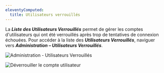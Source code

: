```yaml
---
eleventyComputed:
  title: Utilisateurs verrouillés
---
```

La ***Liste des Utilisateurs Verrouillés*** permet de gérer les comptes d'utilisateurs qui ont été verrouillés après trop de tentatives de connexion échouées. Pour accéder à la liste des ***Utilisateurs Verrouillés***, naviguer vers ***Administration – Utilisateurs Verrouillés***.

![Administration - Utilisateurs Verrouillés](https://cdnweb.devolutions.net/docs/docs_en_server_ServerOp8036.png)

![Déverrouiller le compte utilisateur](https://cdnweb.devolutions.net/docs/docs_en_server_ServerOp8035.png)
